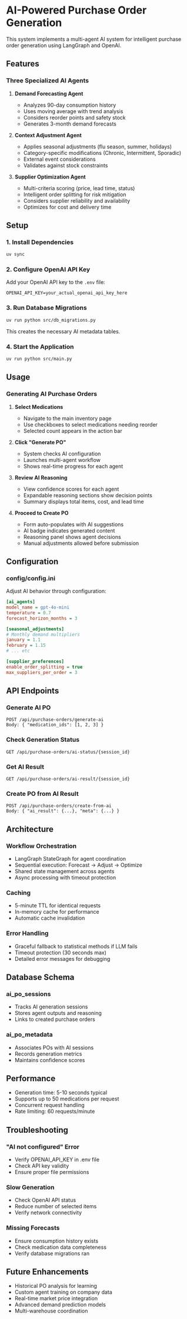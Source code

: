 # AI-Powered Purchase Order Generation

This system implements a multi-agent AI system for intelligent purchase order generation using LangGraph and OpenAI.

## Features

### Three Specialized AI Agents

1. **Demand Forecasting Agent**
   - Analyzes 90-day consumption history
   - Uses moving average with trend analysis
   - Considers reorder points and safety stock
   - Generates 3-month demand forecasts

2. **Context Adjustment Agent**
   - Applies seasonal adjustments (flu season, summer, holidays)
   - Category-specific modifications (Chronic, Intermittent, Sporadic)
   - External event considerations
   - Validates against stock constraints

3. **Supplier Optimization Agent**
   - Multi-criteria scoring (price, lead time, status)
   - Intelligent order splitting for risk mitigation
   - Considers supplier reliability and availability
   - Optimizes for cost and delivery time

## Setup

### 1. Install Dependencies

```bash
uv sync
```

### 2. Configure OpenAI API Key

Add your OpenAI API key to the `.env` file:

```env
OPENAI_API_KEY=your_actual_openai_api_key_here
```

### 3. Run Database Migrations

```bash
uv run python src/db_migrations.py
```

This creates the necessary AI metadata tables.

### 4. Start the Application

```bash
uv run python src/main.py
```

## Usage

### Generating AI Purchase Orders

1. **Select Medications**
   - Navigate to the main inventory page
   - Use checkboxes to select medications needing reorder
   - Selected count appears in the action bar

2. **Click "Generate PO"**
   - System checks AI configuration
   - Launches multi-agent workflow
   - Shows real-time progress for each agent

3. **Review AI Reasoning**
   - View confidence scores for each agent
   - Expandable reasoning sections show decision points
   - Summary displays total items, cost, and lead time

4. **Proceed to Create PO**
   - Form auto-populates with AI suggestions
   - AI badge indicates generated content
   - Reasoning panel shows agent decisions
   - Manual adjustments allowed before submission

## Configuration

### config/config.ini

Adjust AI behavior through configuration:

```ini
[ai_agents]
model_name = gpt-4o-mini
temperature = 0.7
forecast_horizon_months = 3

[seasonal_adjustments]
# Monthly demand multipliers
january = 1.1
february = 1.15
# ... etc

[supplier_preferences]
enable_order_splitting = true
max_suppliers_per_order = 3
```

## API Endpoints

### Generate AI PO
```
POST /api/purchase-orders/generate-ai
Body: { "medication_ids": [1, 2, 3] }
```

### Check Generation Status
```
GET /api/purchase-orders/ai-status/{session_id}
```

### Get AI Result
```
GET /api/purchase-orders/ai-result/{session_id}
```

### Create PO from AI Result
```
POST /api/purchase-orders/create-from-ai
Body: { "ai_result": {...}, "meta": {...} }
```

## Architecture

### Workflow Orchestration
- LangGraph StateGraph for agent coordination
- Sequential execution: Forecast → Adjust → Optimize
- Shared state management across agents
- Async processing with timeout protection

### Caching
- 5-minute TTL for identical requests
- In-memory cache for performance
- Automatic cache invalidation

### Error Handling
- Graceful fallback to statistical methods if LLM fails
- Timeout protection (30 seconds max)
- Detailed error messages for debugging

## Database Schema

### ai_po_sessions
- Tracks AI generation sessions
- Stores agent outputs and reasoning
- Links to created purchase orders

### ai_po_metadata
- Associates POs with AI sessions
- Records generation metrics
- Maintains confidence scores

## Performance

- Generation time: 5-10 seconds typical
- Supports up to 50 medications per request
- Concurrent request handling
- Rate limiting: 60 requests/minute

## Troubleshooting

### "AI not configured" Error
- Verify OPENAI_API_KEY in .env file
- Check API key validity
- Ensure proper file permissions

### Slow Generation
- Check OpenAI API status
- Reduce number of selected items
- Verify network connectivity

### Missing Forecasts
- Ensure consumption history exists
- Check medication data completeness
- Verify database migrations ran

## Future Enhancements

- Historical PO analysis for learning
- Custom agent training on company data
- Real-time market price integration
- Advanced demand prediction models
- Multi-warehouse coordination